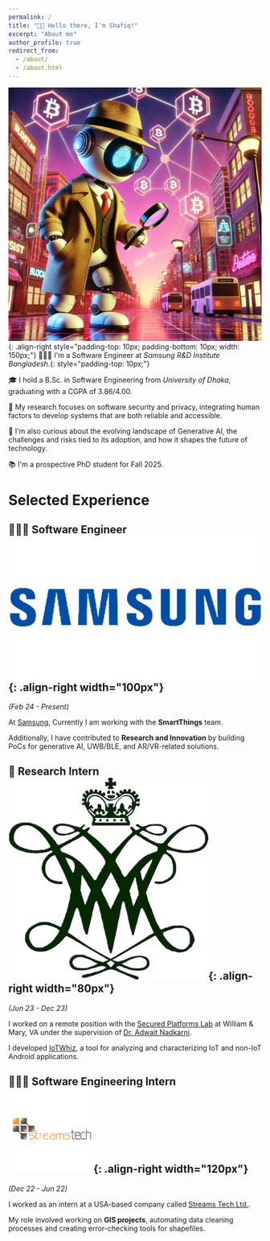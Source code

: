 ```yaml
---
permalink: /
title: "👋🏼 Hello there, I'm Shafiq!"
excerpt: "About me"
author_profile: true
redirect_from: 
  - /about/
  - /about.html
---
```




![Illustration of combining vision and language modalities](/images/home.png){: .align-right style="padding-top: 10px; padding-bottom: 10px; width: 150px;"}
👨🏻‍💻 I'm a Software Engineer at *Samsung R&D Institute Bangladesh*.{: style="padding-top: 10px;"}

🎓 I hold a B.Sc. in Software Engineering from *University of Dhaka*, graduating with a CGPA of 3.86/4.00.

🔐 My research focuses on software security and privacy, integrating human factors to develop systems that are both reliable and accessible.

🤖 I'm also curious about the evolving landscape of Generative AI, the challenges and risks tied to its adoption, and how it shapes the future of technology.

📚 I'm a prospective PhD student for Fall 2025.


# Selected Experience

## 👨🏻‍🔬 Software Engineer ![Samsung](/images/samsung.png){: .align-right width="100px"}
*(Feb 24 - Present)*

At [Samsung](https://research.samsung.com/srbd), Currently I am working with the **SmartThings** team.

Additionally, I have contributed to **Research and Innovation** by building PoCs for generative AI, UWB/BLE, and AR/VR-related solutions.

## 📜 Research Intern ![William & Mary](/images/william-and-mary.png){: .align-right width="80px"}
*(Jun 23 - Dec 23)*

I worked on a remote position with the [Secured Platforms Lab](https://spl-wm.github.io/) at William & Mary, VA under the supervision of [Dr. Adwait Nadkarni](https://www.adwaitnadkarni.com/).

I developed [IoTWhiz](https://github.com/saleheenshafiq9/IoTWhiz), a tool for analyzing and characterizing IoT and non-IoT Android applications.

## 👨🏻‍🔬 Software Engineering Intern ![Streams Tech](/images/stl.png){: .align-right width="120px"}
*(Dec 22 - Jun 22)*

I worked as an intern at a USA-based company called [Streams Tech Ltd.](https://streamstech.com/).

My role involved working on **GIS projects**, automating data cleaning processes and creating error-checking tools for shapefiles.



